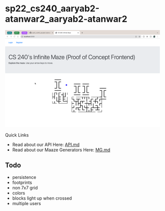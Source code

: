 # sp22_cs240_aaryab2-atanwar2_aaryab2-atanwar2

![maze](resources/maze-logged-out.png)

Quick Links

- Read about our API Here: [API.md](API.md)
- Read about our Maaze Generators Here: [MG.md](MG.md)

## Todo

- persistence
- footprints
- non 7x7 grid
- colors
- blocks light up when crossed
- multiple users
